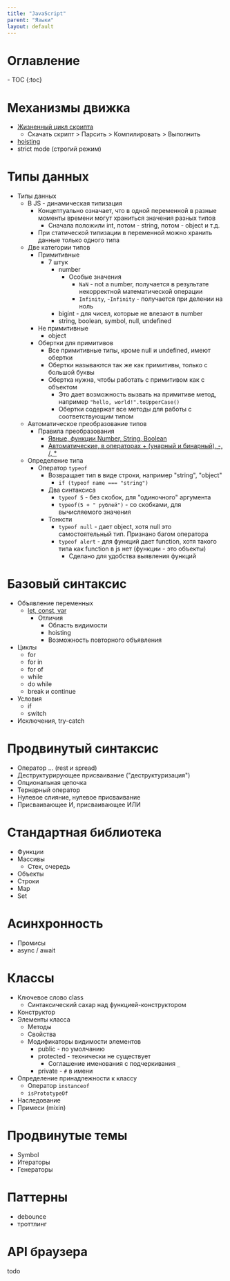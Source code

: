 ```yaml
---
title: "JavaScript"
parent: "Языки"
layout: default
---
```




<h1>Оглавление</h1>
- TOC
{:toc}


# Механизмы движка

- [Жизненный цикл скрипта](механизмы-движка#жизненный-цикл-скрипта)
  - Скачать скрипт > Парсить > Компилировать > Выполнить
- [hoisting](механизмы-движка#hoisting)
- strict mode (строгий режим)

# Типы данных

- Типы данных
  - В JS - динамическая типизация
    - Концептуально означает, что в одной переменной в разные моменты времени могут храниться значения разных типов
      - Сначала положили int, потом - string, потом - object и т.д.
    - При статической типизации в переменной можно хранить данные только одного типа
  - Две категории типов
    - Примитивные
      - 7 штук
        - number
          - Особые значения
            - `NaN` - not a number, получается в результате некорректной математической операции
            - `Infinity`, -`Infinity` - получается при делении на ноль
        - bigint - для чисел, которые не влезают в number
        - string, boolean, symbol, null, undefined
    - Не примитивные
      - object
    - Обертки для примитивов
      - Все примитивные типы, кроме null и undefined, имеют обертки
      - Обертки называются так же как примитивы, только с большой буквы
      - Обертка нужна, чтобы работать с примитивом как с объектом
        - Это дает возможность вызвать на примитиве метод, например `"hello, world!".toUpperCase()`
        - Обертки содержат все методы для работы с соответствующим типом
  - Автоматическое преобразование типов
    - Правила преобразования
      - [Явные, функции Number, String, Boolean](типы-данных#явное-преобразование)
      - [Автоматические, в операторах + (унарный и бинарный), -, /, *](типы-данных#автоматическое-преобразование-в-операторах)
  - Определение типа
    - Оператор `typeof`
      - Возвращает тип в виде строки, например "string", "object"
        - `if (typeof name === "string")`
      - Два синтаксиса
        - `typeof 5` - без скобок, для "одиночного" аргумента
        - `typeof(5 + " рублей")` - со скобками, для вычисляемого значения
      - Тонксти
        - `typeof null` - дает object, хотя null это самостоятельный тип. Признано багом оператора
        - `typeof alert` - для функций дает function, хотя такого типа как function в js нет (функции - это объекты)
          - Сделано для удобства выявления функций

# Базовый синтаксис

- Объявление переменных
  - [let, const, var](базовый-синтаксис#let-const-var)
    - Отличия
      - Область видимости
      - hoisting
      - Возможность повторного объявления
- Циклы
  - for
  - for in
  - for of
  - while
  - do while
  - break и continue
- Условия
  - if
  - switch
- Исключения, try-catch



# Продвинутый синтаксис

- Оператор ... (rest и spread)
- Деструктурирующее присваивание ("деструктуризация")
- Опциональная цепочка
- Тернарный оператор
- Нулевое слияние, нулевое присваивание
- Присваивающее И, присваивающее ИЛИ

# Стандартная библиотека

- Функции
- Массивы
  - Стек, очередь
- Объекты
- Строки
- Map
- Set

# Асинхронность

- Промисы
- async / await



# Классы

- Ключевое слово class
  - Синтаксический сахар над функцией-конструктором
- Конструктор
- Элементы класса
  - Методы
  - Свойства
  - Модификаторы видимости элементов
    - public - по умолчанию
    - protected - технически не существует
      - Соглашение именования с подчеркивания `_`
    - private - `#` в имени 
- Определение принадлежности к классу
  - Оператор `instanceof`
  - `isPrototypeOf`
- Наследование
- Примеси (mixin)

# Продвинутые темы

- Symbol
- Итераторы
- Генераторы

# Паттерны

- debounce
- троттлинг



# API браузера

todo